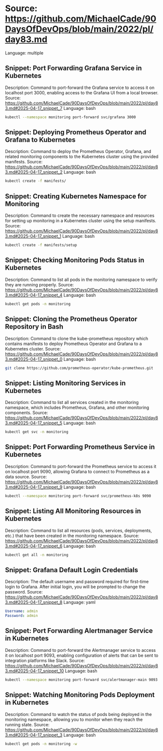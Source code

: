 # Source: https://github.com/MichaelCade/90DaysOfDevOps/blob/main/2022/pl/day83.md
Language: multiple

## Snippet: Port Forwarding Grafana Service in Kubernetes
Description: Command to port-forward the Grafana service to access it on localhost port 3000, enabling access to the Grafana UI from a local browser.
Source: https://github.com/MichaelCade/90DaysOfDevOps/blob/main/2022/pl/day83.md#2025-04-17_snippet_7
Language: bash

```bash
kubectl --namespace monitoring port-forward svc/grafana 3000
```

## Snippet: Deploying Prometheus Operator and Grafana to Kubernetes
Description: Command to deploy the Prometheus Operator, Grafana, and related monitoring components to the Kubernetes cluster using the provided manifests.
Source: https://github.com/MichaelCade/90DaysOfDevOps/blob/main/2022/pl/day83.md#2025-04-17_snippet_2
Language: bash

```bash
kubectl create -f manifests/
```

## Snippet: Creating Kubernetes Namespace for Monitoring
Description: Command to create the necessary namespace and resources for setting up monitoring in a Kubernetes cluster using the setup manifests.
Source: https://github.com/MichaelCade/90DaysOfDevOps/blob/main/2022/pl/day83.md#2025-04-17_snippet_1
Language: bash

```bash
kubectl create -f manifests/setup
```

## Snippet: Checking Monitoring Pods Status in Kubernetes
Description: Command to list all pods in the monitoring namespace to verify they are running properly.
Source: https://github.com/MichaelCade/90DaysOfDevOps/blob/main/2022/pl/day83.md#2025-04-17_snippet_4
Language: bash

```bash
kubectl get pods -n monitoring
```

## Snippet: Cloning the Prometheus Operator Repository in Bash
Description: Command to clone the kube-prometheus repository which contains manifests to deploy Prometheus Operator and Grafana to a Kubernetes cluster.
Source: https://github.com/MichaelCade/90DaysOfDevOps/blob/main/2022/pl/day83.md#2025-04-17_snippet_0
Language: bash

```bash
git clone https://github.com/prometheus-operator/kube-prometheus.git
```

## Snippet: Listing Monitoring Services in Kubernetes
Description: Command to list all services created in the monitoring namespace, which includes Prometheus, Grafana, and other monitoring components.
Source: https://github.com/MichaelCade/90DaysOfDevOps/blob/main/2022/pl/day83.md#2025-04-17_snippet_5
Language: bash

```bash
kubectl get svc -n monitoring
```

## Snippet: Port Forwarding Prometheus Service in Kubernetes
Description: Command to port-forward the Prometheus service to access it on localhost port 9090, allowing Grafana to connect to Prometheus as a data source.
Source: https://github.com/MichaelCade/90DaysOfDevOps/blob/main/2022/pl/day83.md#2025-04-17_snippet_9
Language: bash

```bash
kubectl --namespace monitoring port-forward svc/prometheus-k8s 9090
```

## Snippet: Listing All Monitoring Resources in Kubernetes
Description: Command to list all resources (pods, services, deployments, etc.) that have been created in the monitoring namespace.
Source: https://github.com/MichaelCade/90DaysOfDevOps/blob/main/2022/pl/day83.md#2025-04-17_snippet_6
Language: bash

```bash
kubectl get all -n monitoring
```

## Snippet: Grafana Default Login Credentials
Description: The default username and password required for first-time login to Grafana. After initial login, you will be prompted to change the password.
Source: https://github.com/MichaelCade/90DaysOfDevOps/blob/main/2022/pl/day83.md#2025-04-17_snippet_8
Language: yaml

```yaml
Username: admin 
Password: admin
```

## Snippet: Port Forwarding Alertmanager Service in Kubernetes
Description: Command to port-forward the Alertmanager service to access it on localhost port 9093, enabling configuration of alerts that can be sent to integration platforms like Slack.
Source: https://github.com/MichaelCade/90DaysOfDevOps/blob/main/2022/pl/day83.md#2025-04-17_snippet_10
Language: bash

```bash
kubectl --namespace monitoring port-forward svc/alertmanager-main 9093
```

## Snippet: Watching Monitoring Pods Deployment in Kubernetes
Description: Command to watch the status of pods being deployed in the monitoring namespace, allowing you to monitor when they reach the running state.
Source: https://github.com/MichaelCade/90DaysOfDevOps/blob/main/2022/pl/day83.md#2025-04-17_snippet_3
Language: bash

```bash
kubectl get pods -n monitoring -w
```